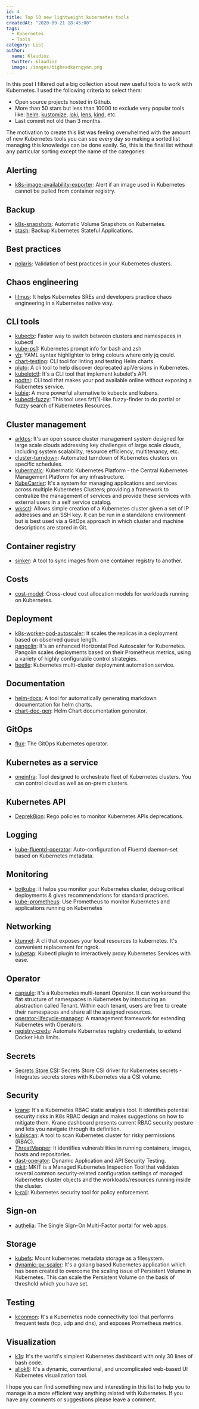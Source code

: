 ```yaml
---
id: 4
title: Top 50 new lightweight kubernetes tools
createdAt: "2020-09-21 18:45:00"
tags:
  - Kubernetes
  - Tools
category: List
author:
  name: Klaudioz
  twitter: klaudioz
  image: /images/bigheadkarngyan.png
---
```


In this post I filtered out a big collection about new useful tools to work with Kubernetes. I used the following criteria to select them:

- Open source projects hosted in Github.
- More than 50 stars but less than 10000 to exclude very popular tools like: [helm](https://github.com/helm/helm), [kustomize](https://github.com/kubernetes-sigs/kustomize), [loki](https://github.com/grafana/loki), [lens](https://github.com/lensapp/lens), [kind](https://github.com/kubernetes-sigs/kind), etc.
- Last commit not old than 3 months.
<!--more-->
The motivation to create this list was feeling overwhelmed with the amount of new Kubernetes tools you can see every day so making a sorted list managing this knowledge can be done easily.
So, this is the final list without any particular sorting except the name of the categories:

## Alerting

- [k8s-image-availability-exporter](https://github.com/flant/k8s-image-availability-exporter): Alert if an image used in Kubernetes cannot be pulled from container registry.

## Backup

- [k8s-snapshots](https://github.com/miracle2k/k8s-snapshots): Automatic Volume Snapshots on Kubernetes.
- [stash](https://github.com/stashed/stash): Backup Kubernetes Stateful Applications.

## Best practices

- [polaris](https://github.com/FairwindsOps/polaris): Validation of best practices in your Kubernetes clusters.

## Chaos engineering

- [litmus](https://github.com/litmuschaos/litmus): It helps Kubernetes SREs and developers practice chaos engineering in a Kubernetes native way.

## CLI tools

- [kubectx](https://github.com/ahmetb/kubectx): Faster way to switch between clusters and namespaces in kubectl
- [kube-ps1](https://github.com/jonmosco/kube-ps1): Kubernetes prompt info for bash and zsh
- [yh](https://github.com/andreazorzetto/yh): YAML syntax highlighter to bring colours where only jq could.
- [chart-testing](https://github.com/helm/chart-testing): CLI tool for linting and testing Helm charts.
- [pluto](https://github.com/FairwindsOps/pluto): A cli tool to help discover deprecated apiVersions in Kubernetes.
- [kubeletctl](https://github.com/cyberark/kubeletctl): It's a CLI tool that implement kubelet's API.
- [podtnl](https://github.com/narendranathreddythota/podtnl): CLI tool that makes your pod available online without exposing a Kubernetes service.
- [kubie](https://github.com/sbstp/kubie): A more powerful alternative to kubectx and kubens.
- [kubectl-fuzzy](https://github.com/d-kuro/kubectl-fuzzy): This tool uses fzf(1)-like fuzzy-finder to do partial or fuzzy search of Kubernetes Resources.

## Cluster management

- [arktos](https://github.com/futurewei-cloud/arktos): It's an open source cluster management system designed for large scale clouds addressing key challenges of large scale clouds, including system scalability, resource efficiency, multitenancy, etc.
- [cluster-turndown](https://github.com/kubecost/cluster-turndown): Automated turndown of Kubernetes clusters on specific schedules.
- [kubermatic](https://github.com/kubermatic/kubermatic): Kubermatic Kubernetes Platform - the Central Kubernetes Management Platform for any infrastructure.
- [KubeCarrier](https://github.com/kubermatic/kubecarrier): It's a system for managing applications and services across multiple Kubernetes Clusters; providing a framework to centralize the management of services and provide these services with external users in a self service catalog.
- [wksctl](https://github.com/weaveworks/wksctl): Allows simple creation of a Kubernetes cluster given a set of IP addresses and an SSH key. It can be run in a standalone environment but is best used via a GitOps approach in which cluster and machine descriptions are stored in Git.

## Container registry

- [sinker](https://github.com/plexsystems/sinker): A tool to sync images from one container registry to another.

## Costs

- [cost-model](https://github.com/kubecost/cost-model): Cross-cloud cost allocation models for workloads running on Kubernetes.

## Deployment

- [k8s-worker-pod-autoscaler](https://github.com/practo/k8s-worker-pod-autoscaler): It scales the replicas in a deployment based on observed queue length.
- [pangolin](https://github.com/dpeckett/pangolin): It's an enhanced Horizontal Pod Autoscaler for Kubernetes. Pangolin scales deployments based on their Prometheus metrics, using a variety of highly configurable control strategies.
- [beetle](https://github.com/Clivern/Beetle): Kubernetes multi-cluster deployment automation service.

## Documentation

- [helm-docs](https://github.com/norwoodj/helm-docs): A tool for automatically generating markdown documentation for helm charts.
- [chart-doc-gen](https://github.com/kubepack/chart-doc-gen): Helm Chart documentation generator.

## GitOps

- [flux](https://github.com/fluxcd/flux): The GitOps Kubernetes operator.

## Kubernetes as a service

- [oneinfra](https://github.com/oneinfra/oneinfra): Tool designed to orchestrate fleet of Kubernetes clusters. You can control cloud as well as on-prem clusters.

## Kubernetes API

- [Deprek8ion](https://github.com/swade1987/deprek8ion): Rego policies to monitor Kubernetes APIs deprecations.

## Logging

- [kube-fluentd-operator](https://github.com/vmware/kube-fluentd-operator): Auto-configuration of Fluentd daemon-set based on Kubernetes metadata.

## Monitoring

- [botkube](https://github.com/infracloudio/botkube): It helps you monitor your Kubernetes cluster, debug critical deployments & gives recommendations for standard practices.
- [kube-prometheus](https://github.com/prometheus-operator/kube-prometheus): Use Prometheus to monitor Kubernetes and applications running on Kubernetes

## Networking

- [ktunnel](https://github.com/omrikiei/ktunnel): A cli that exposes your local resources to kubernetes. It's convenient replacement for ngrok.
- [kubetap](https://github.com/soluble-ai/kubetap): Kubectl plugin to interactively proxy Kubernetes Services with ease.

## Operator

- [capsule](https://github.com/clastix/capsule): It's a Kubernetes multi-tenant Operator. It can workaround the flat structure of namespaces in Kubernetes by introducing an abstraction called Tenant. Within each tenant, users are free to create their namespaces and share all the assigned resources.
- [operator-lifecycle-manager](https://github.com/operator-framework/operator-lifecycle-manager): A management framework for extending Kubernetes with Operators.
- [registry-creds](https://github.com/alexellis/registry-creds): Automate Kubernetes registry credentials, to extend Docker Hub limits.

## Secrets

- [Secrets Store CSI](https://github.com/kubernetes-sigs/secrets-store-csi-driver): Secrets Store CSI driver for Kubernetes secrets - Integrates secrets stores with Kubernetes via a CSI volume.

## Security

- [krane](https://github.com/appvia/krane): It's a Kubernetes RBAC static analysis tool. It identifies potential security risks in K8s RBAC design and makes suggestions on how to mitigate them. Krane dashboard presents current RBAC security posture and lets you navigate through its definition.
- [kubiscan](https://github.com/cyberark/KubiScan): A tool to scan Kubernetes cluster for risky permissions (RBAC).
- [ThreatMapper](https://github.com/deepfence/ThreatMapper): It identifies vulnerabilities in running containers, images, hosts and repositories.
- [dast-operator](https://github.com/banzaicloud/dast-operator): Dynamic Application and API Security Testing.
- [mkit](https://github.com/darkbitio/mkit): MKIT is a Managed Kubernetes Inspection Tool that validates several common security-related configuration settings of managed Kubernetes cluster objects and the workloads/resources running inside the cluster.
- [k-rail](https://github.com/cruise-automation/k-rail): Kubernetes security tool for policy enforcement.

## Sign-on

- [authelia](https://github.com/authelia/authelia): The Single Sign-On Multi-Factor portal for web apps.

## Storage

- [kubefs](https://github.com/configurator/kubefs): Mount kubernetes metadata storage as a filesystem.
- [dynamic-pv-scaler](https://github.com/opstree/dynamic-pv-scaler): It's a golang based Kubernetes application which has been created to overcome the scaling issue of Persistent Volume in Kubernetes. This can scale the Persistent Volume on the basis of threshold which you have set.

## Testing

- [kconmon](https://github.com/Stono/kconmon): It's a Kubernetes node connectivity tool that performs frequent tests (tcp, udp and dns), and exposes Prometheus metrics.

## Visualization

- [k1s](https://github.com/weibeld/k1s): It's the world's simplest Kubernetes dashboard with only 30 lines of bash code.
- [allok8](https://github.com/oslabs-beta/Allok8): It's a dynamic, conventional, and uncomplicated web-based UI Kubernetes visualization tool.


I hope you can find something new and interesting in this list to help you to manage in a more efficient way anything related with Kubernetes. If you have any comments or suggestions please leave a comment.
